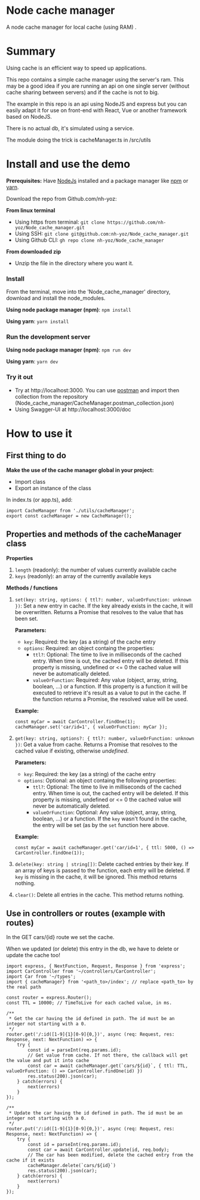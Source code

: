 # Node cache manager
A node cache manager for local cache (using RAM) .

# Summary
Using cache is an efficient way to speed up applications.

This repo contains a simple cache manager using the server's ram. This may be a good idea if you are running an api on one single server (without cache sharing between servers) and if the cache is not to big. 

The example in this repo is an api using NodeJS and express but you can easily adapt it for use on front-end with React, Vue or another framework based on NodeJS.

There is no actual db, it's simulated using a service.

The module doing the trick is cacheManager.ts in /src/utils

# Install and use the demo
**Prerequisites:** Have [NodeJs](https://nodejs.org) installed and a package manager like [npm]([https://docs.npmjs.com/downloading-and-installing-node-js-and-npm](https://www.npmjs.com/)) or [yarn](https://yarnpkg.com/).

Download the repo from Github.com/nh-yoz:

**From linux terminal**
- Using https from terminal: ```git clone https://github.com/nh-yoz/Node_cache_manager.git```
- Using SSH: ```git clone git@github.com:nh-yoz/Node_cache_manager.git```
- Using Github CLI: ```gh repo clone nh-yoz/Node_cache_manager```

**From downloaded zip**
- Unzip the file in the directory where you want it.

### Install
From the terminal, move into the 'Node_cache_manager' directory, download and install the node_modules.

**Using node package manager (npm)**: ```npm install```

**Using yarn**: ```yarn install```

###  Run the development server
**Using node package manager (npm)**: ```npm run dev```

**Using yarn**: ```yarn dev```

### Try it out
- Try at http://localhost:3000. You can use [postman](https://www.postman.com/downloads/) and import then collection from the repository (Node_cache_manager/CacheManager.postman_collection.json)
- Using Swagger-UI at http://localhost:3000/doc


# How to use it

## First thing to do
**Make the use of the cache manager global in your project:**
- Import class
- Export an instance of the class 

In index.ts (or app.ts), add:

```
import CacheManager from './utils/cacheManager';
export const cacheManager = new CacheManager();
```

## Properties and methods of the cacheManager class

**Properties**
1. `length` (readonly): the number of values currently available cache
2. `keys` (readonly): an array of the currently available keys

**Methods / functions**
1. `set(key: string, options: { ttl?: number, valueOrFunction: unknown })`: Set a new entry in cache. If the key already exists in the cache, it will be overwritten. Returns a Promise that resolves to the value that has been set.

    **Parameters:**
    - `key`: Required: the key (as a string) of the cache entry
    - `options`: Required: an object containg the properties:
        - `ttl?`: Optional: The time to live in milliseconds of the cached entry. When time is out, the cached entry will be deleted. If this property is missing, undefined or <= 0  the cached value will never be automatically deleted.
        - `valueOrFunction`: Required: Any value (object, array, string, boolean, ...) or a function. If this property is a function it will be executed to retrieve it's result as a value to put in the cache. If the function returns a Promise, the resolved value will be used.

    **Example:**
    ```
    const myCar = await CarController.findOne(1);
    cacheManager.set('car/id=1', { valueOrFunction: myCar });
    ```
2. `get(key: string, options?: { ttl?: number, valueOrFunction: unknown })`: Get a value from cache. Returns a Promise that resolves to the cached value if existing, otherwise *undefined*.

    **Parameters:**
    - `key`: Required: the key (as a string) of the cache entry
    - `options`: Optional: an object containg the following properties:
        - `ttl?`: Optional: The time to live in milliseconds of the cached entry. When time is out, the cached entry will be deleted. If this property is missing, undefined or <= 0  the cached value will never be automatically deleted.
        - `valueOrFunction`: Optional: Any value (object, array, string, boolean, ...) or a function. If the `key` wasn't found in the cache, the entry will be set (as by the 
        `set` function here above.

    **Example:**
    ```
    const myCar = await cacheManager.get('car/id=1', { ttl: 5000, () => CarController.findOne(1));
    ``` 

3. `delete(key: string | string[])`: Delete cached entries by their key. If an array of keys is passed to the function, each entry will be deleted. If `key` is missing in the cache, it will be ignored. This method returns nothing. 
4. `clear()`: Delete all entries in the cache. This method returns nothing.

## Use in controllers or routes (example with routes)
In the GET cars/{id} route we set the cache.

When we updated (or delete) this entry in the db, we have to delete or update the cache too!

```
import express, { NextFunction, Request, Response } from 'express';
import CarController from '~/controllers/CarController';
import Car from '~/types';
import { cacheManager} from '<path_to>/index'; // replace <path_to> by the real path

const router = express.Router();
const TTL = 10000; // TimeToLive for each cached value, in ms.

/**
 * Get the car having the id defined in path. The id must be an integer not starting with a 0.
 */ 
router.get('/:id([1-9]{1}[0-9]{0,})', async (req: Request, res: Response, next: NextFunction) => {
    try {
        const id = parseInt(req.params.id);
        // Get value from cache. If not there, the callback will get the value and put it into cache
        const car = await cacheManager.get(`cars/${id}`, { ttl: TTL, valueOrFunction: () => CarController.findOne(id) })
        res.status(200).json(car);
    } catch(errors) {
        next(errors)
    }
});

/**
 * Update the car having the id defined in path. The id must be an integer not starting with a 0.
 */ 
router.put('/:id([1-9]{1}[0-9]{0,})', async (req: Request, res: Response, next: NextFunction) => {
    try {
        const id = parseInt(req.params.id);
        const car = await CarController.update(id, req.body);
        // The car has been modified, delete the cached entry from the cache if it exists
        cacheManager.delete(`cars/${id}`)
        res.status(200).json(car);
    } catch(errors) {
        next(errors)
    }
});
```








